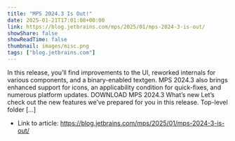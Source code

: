 ```yaml
---
title: "MPS 2024.3 Is Out!"
date: 2025-01-21T17:01:08+00:00
link: https://blog.jetbrains.com/mps/2025/01/mps-2024-3-is-out/
showShare: false
showReadTime: false
thumbnail: images/misc.png
tags: ["blog.jetbrains.com"]
---
```

In this release, you’ll find improvements to the UI, reworked internals for various components, and a binary-enabled textgen. MPS 2024.3 also brings enhanced support for icons, an applicability condition for quick-fixes, and numerous platform updates. DOWNLOAD MPS 2024.3 What’s new Let’s check out the new features we’ve prepared for you in this release. Top-level folder […]

- Link to article: https://blog.jetbrains.com/mps/2025/01/mps-2024-3-is-out/